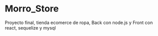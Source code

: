 # Morro_Store
Proyecto final, tienda ecomerce de ropa, Back con node.js y Front con react, sequelize y mysql
